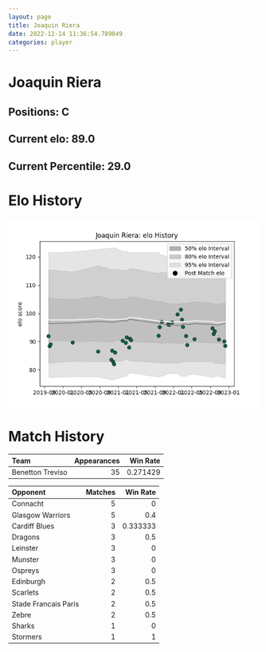 ```yaml
---  
layout: page  
title: Joaquin Riera  
date: 2022-12-14 11:36:54.789049  
categories: player  
---
```

# Joaquin Riera

## Positions: C

## Current elo: 89.0

## Current Percentile: 29.0

# Elo History


![elo history](history_JoaquinRiera.png)
# Match History


| Team             |   Appearances |   Win Rate |
|:-----------------|--------------:|-----------:|
| Benetton Treviso |            35 |   0.271429 |

| Opponent             |   Matches |   Win Rate |
|:---------------------|----------:|-----------:|
| Connacht             |         5 |   0        |
| Glasgow Warriors     |         5 |   0.4      |
| Cardiff Blues        |         3 |   0.333333 |
| Dragons              |         3 |   0.5      |
| Leinster             |         3 |   0        |
| Munster              |         3 |   0        |
| Ospreys              |         3 |   0        |
| Edinburgh            |         2 |   0.5      |
| Scarlets             |         2 |   0.5      |
| Stade Francais Paris |         2 |   0.5      |
| Zebre                |         2 |   0.5      |
| Sharks               |         1 |   0        |
| Stormers             |         1 |   1        |